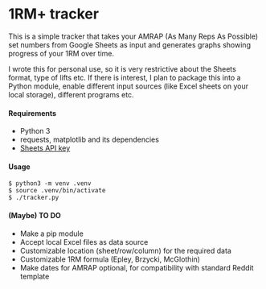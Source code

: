 # 1RM+ tracker
This is a simple tracker that takes your AMRAP (As Many Reps As Possible) set numbers from Google Sheets as input and 
generates graphs showing progress of your 1RM over time. 

I wrote this for personal use, so it is very restrictive about the Sheets format, type of lifts etc. If there is 
interest, I plan to package this into a Python module, enable different input sources (like Excel sheets on your local 
storage), different programs etc.

#### Requirements
* Python 3
* requests, matplotlib and its dependencies
* [Sheets API key](https://developers.google.com/sheets/api/quickstart/python)

#### Usage
```
$ python3 -m venv .venv
$ source .venv/bin/activate
$ ./tracker.py
```

#### (Maybe) TO DO
* Make a pip module
* Accept local Excel files as data source
* Customizable location (sheet/row/column) for the required data
* Customizable 1RM formula (Epley, Brzycki, McGlothin)
* Make dates for AMRAP optional, for compatibility with standard Reddit template
